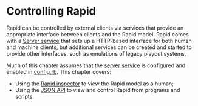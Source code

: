 # Controlling Rapid

Rapid can be controlled by external clients via services that provide an
appropriate interface between clients and the Rapid model.  Rapid comes with a
[Server service] that sets up a HTTP-based interface for both human and machine
clients, but additional services can be created and started to provide other
interfaces, such as emulations of legacy playout systems.

Much of this chapter assumes that the [server service] is configured and
enabled in [config.rb].  This chapter covers:

* Using the [Rapid inspector] to view the Rapid model as a human;
* Using the [JSON API] to view and control Rapid from programs and scripts.

[Server service]:  ../using/services/server.md
[config.rb]:       ../using/config/README.md
[Rapid inspector]: inspector/README.md
[JSON API]:        json/README.md
